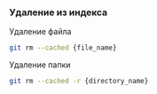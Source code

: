 ### Удаление из индекса
Удаление файла
```bash
git rm --cached {file_name}
```
Удаление папки
```bash
git rm --cached -r {directory_name}
```
